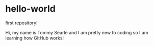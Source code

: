 # hello-world
first repository!

Hi, my name is Tommy Searle and I am pretty new to coding so I am learning how GitHub works!
